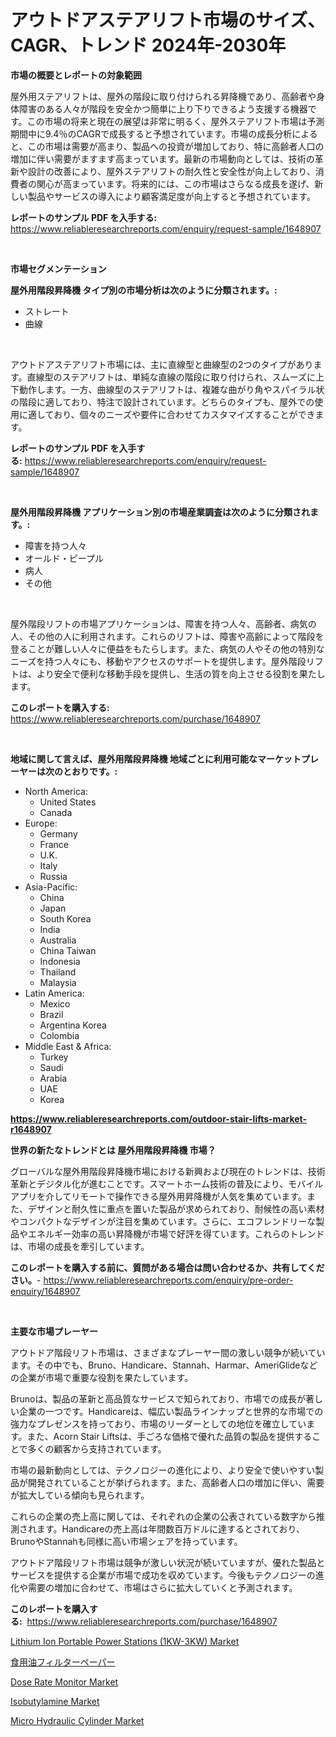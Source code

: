 <p><h1>アウトドアステアリフト市場のサイズ、CAGR、トレンド 2024年-2030年</h1></p><p><strong>市場の概要とレポートの対象範囲</strong></p>
<p><p>屋外用ステアリフトは、屋外の階段に取り付けられる昇降機であり、高齢者や身体障害のある人々が階段を安全かつ簡単に上り下りできるよう支援する機器です。この市場の将来と現在の展望は非常に明るく、屋外ステアリフト市場は予測期間中に9.4％のCAGRで成長すると予想されています。市場の成長分析によると、この市場は需要が高まり、製品への投資が増加しており、特に高齢者人口の増加に伴い需要がますます高まっています。最新の市場動向としては、技術の革新や設計の改善により、屋外ステアリフトの耐久性と安全性が向上しており、消費者の関心が高まっています。将来的には、この市場はさらなる成長を遂げ、新しい製品やサービスの導入により顧客満足度が向上すると予想されています。</p></p>
<p><strong>レポートのサンプル PDF を入手する:</strong> <a href="https://www.reliableresearchreports.com/enquiry/request-sample/1648907">https://www.reliableresearchreports.com/enquiry/request-sample/1648907</a></p>
<p>&nbsp;</p>
<p><strong>市場セグメンテーション</strong></p>
<p><strong>屋外用階段昇降機 タイプ別の市場分析は次のように分類されます。:</strong></p>
<p><ul><li>ストレート</li><li>曲線</li></ul></p>
<p>&nbsp;</p>
<p><p>アウトドアステアリフト市場には、主に直線型と曲線型の2つのタイプがあります。直線型のステアリフトは、単純な直線の階段に取り付けられ、スムーズに上下動作します。一方、曲線型のステアリフトは、複雑な曲がり角やスパイラル状の階段に適しており、特注で設計されています。どちらのタイプも、屋外での使用に適しており、個々のニーズや要件に合わせてカスタマイズすることができます。</p></p>
<p><strong>レポートのサンプル PDF を入手する:</strong>&nbsp;<a href="https://www.reliableresearchreports.com/enquiry/request-sample/1648907">https://www.reliableresearchreports.com/enquiry/request-sample/1648907</a></p>
<p>&nbsp;</p>
<p><strong> 屋外用階段昇降機 アプリケーション別の市場産業調査は次のように分類されます。:</strong></p>
<p><ul><li>障害を持つ人々</li><li>オールド・ピープル</li><li>病人</li><li>その他</li></ul></p>
<p>&nbsp;</p>
<p><p>屋外階段リフトの市場アプリケーションは、障害を持つ人々、高齢者、病気の人、その他の人に利用されます。これらのリフトは、障害や高齢によって階段を登ることが難しい人々に便益をもたらします。また、病気の人やその他の特別なニーズを持つ人々にも、移動やアクセスのサポートを提供します。屋外階段リフトは、より安全で便利な移動手段を提供し、生活の質を向上させる役割を果たします。</p></p>
<p><strong>このレポートを購入する:</strong>&nbsp; <a href="https://www.reliableresearchreports.com/purchase/1648907">https://www.reliableresearchreports.com/purchase/1648907</a></p>
<p>&nbsp;</p>
<p><strong>地域に関して言えば、屋外用階段昇降機 地域ごとに利用可能なマーケットプレーヤーは次のとおりです。:</strong></p>
<p><ul>
    <li>
        North America:
        <ul>
            <li>United States</li>
            <li>Canada</li>
        </ul>
    </li>
    <li>
        Europe:
        <ul>
            <li>Germany</li>
            <li>France</li>
            <li>U.K.</li>
            <li>Italy</li>
            <li>Russia</li>
        </ul>
    </li>
    <li>
        Asia-Pacific:
        <ul>
            <li>China</li>
            <li>Japan</li>
            <li>South Korea</li>
            <li>India</li>
            <li>Australia</li>
            <li>China Taiwan</li>
            <li>Indonesia</li>
            <li>Thailand</li>
            <li>Malaysia</li>
        </ul>
    </li>
    <li>
        Latin America:
        <ul>
            <li>Mexico</li>
            <li>Brazil</li>
            <li>Argentina Korea</li>
            <li>Colombia</li>
        </ul>
    </li>
    <li>
        Middle East & Africa:
        <ul>
            <li>Turkey</li>
            <li>Saudi</li>
            <li>Arabia</li>
            <li>UAE</li>
            <li>Korea</li>
        </ul>
    </li>
    </ul></p>
<p><strong><a href="https://www.reliableresearchreports.com/outdoor-stair-lifts-market-r1648907">https://www.reliableresearchreports.com/outdoor-stair-lifts-market-r1648907</a></strong>&nbsp;</p>
<p><strong>世界の新たなトレンドとは 屋外用階段昇降機 市場？</strong></p>
<p><p>グローバルな屋外用階段昇降機市場における新興および現在のトレンドは、技術革新とデジタル化が進むことです。スマートホーム技術の普及により、モバイルアプリを介してリモートで操作できる屋外用昇降機が人気を集めています。また、デザインと耐久性に重点を置いた製品が求められており、耐候性の高い素材やコンパクトなデザインが注目を集めています。さらに、エコフレンドリーな製品やエネルギー効率の高い昇降機が市場で好評を得ています。これらのトレンドは、市場の成長を牽引しています。</p></p>
<p><strong>このレポートを購入する前に、質問がある場合は問い合わせるか、共有してください。</strong>- <a href="https://www.reliableresearchreports.com/enquiry/pre-order-enquiry/1648907">https://www.reliableresearchreports.com/enquiry/pre-order-enquiry/1648907</a></p>
<p>&nbsp;</p>
<p><strong>主要な市場プレーヤー</strong></p>
<p><p>アウトドア階段リフト市場は、さまざまなプレーヤー間の激しい競争が続いています。その中でも、Bruno、Handicare、Stannah、Harmar、AmeriGlideなどの企業が市場で重要な役割を果たしています。</p><p>Brunoは、製品の革新と高品質なサービスで知られており、市場での成長が著しい企業の一つです。Handicareは、幅広い製品ラインナップと世界的な市場での強力なプレゼンスを持っており、市場のリーダーとしての地位を確立しています。また、Acorn Stair Liftsは、手ごろな価格で優れた品質の製品を提供することで多くの顧客から支持されています。</p><p>市場の最新動向としては、テクノロジーの進化により、より安全で使いやすい製品が開発されていることが挙げられます。また、高齢者人口の増加に伴い、需要が拡大している傾向も見られます。</p><p>これらの企業の売上高に関しては、それぞれの企業の公表されている数字から推測されます。Handicareの売上高は年間数百万ドルに達するとされており、BrunoやStannahも同様に高い市場シェアを持っています。</p><p>アウトドア階段リフト市場は競争が激しい状況が続いていますが、優れた製品とサービスを提供する企業が市場で成功を収めています。今後もテクノロジーの進化や需要の増加に合わせて、市場はさらに拡大していくと予測されます。</p></p>
<p><strong>このレポートを購入する:</strong>&nbsp;&nbsp;<a href="https://www.reliableresearchreports.com/purchase/1648907">https://www.reliableresearchreports.com/purchase/1648907</a></p>
<p><p><a href="https://meowing-canidae-761.notion.site/Lithium-Ion-Portable-Power-Stations-1KW-3KW-Market-Insight-Market-Trends-Growth-Forecasted-from-a494f8b0f91745a8ad13993046cd179d">Lithium Ion Portable Power Stations (1KW-3KW) Market</a></p><p><a href="https://github.com/oqxogxyvqe90775/Market-Research-Report-List-1/blob/main/136603128395.md">食用油フィルターペーパー</a></p><p><a href="https://github.com/mauripalmi/Market-Research-Report-List-2/blob/main/dose-rate-monitor-market.md">Dose Rate Monitor Market</a></p><p><a href="https://issuu.com/reportprime-2/docs/isobutylamine-market-size-2030.pptx">Isobutylamine Market</a></p><p><a href="https://view.publitas.com/reportprime-1/micro-hydraulic-cylinder-market-outlook-industry-overview-and-forecast-2024-to-2031/">Micro Hydraulic Cylinder Market</a></p></p>